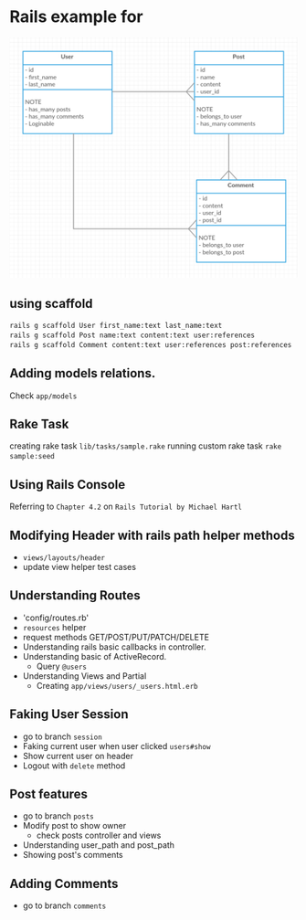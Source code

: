 # Rails example for

![Image](https://raw.githubusercontent.com/SaKKo/muic-iccs474-2015t2-models/master/models.png)

## using scaffold

```bash
rails g scaffold User first_name:text last_name:text
rails g scaffold Post name:text content:text user:references
rails g scaffold Comment content:text user:references post:references
```

## Adding models relations.

Check `app/models`

## Rake Task

creating rake task `lib/tasks/sample.rake`
running custom rake task `rake sample:seed`

## Using Rails Console

Referring to `Chapter 4.2` on `Rails Tutorial by Michael Hartl `

## Modifying Header with rails path helper methods
- `views/layouts/header`
- update view helper test cases

## Understanding Routes
- 'config/routes.rb'
- `resources` helper
- request methods GET/POST/PUT/PATCH/DELETE
- Understanding rails basic callbacks in controller.
- Understanding basic of ActiveRecord.
    - Query `@users`
- Understanding Views and Partial
    - Creating `app/views/users/_users.html.erb`

## Faking User Session
- go to branch `session`
- Faking current user when user clicked `users#show`
- Show current user on header
- Logout with `delete` method

## Post features
- go to branch `posts`
- Modify post to show owner
    - check posts controller and views
- Understanding user_path and post_path
- Showing post's comments

## Adding Comments
- go to branch `comments`
